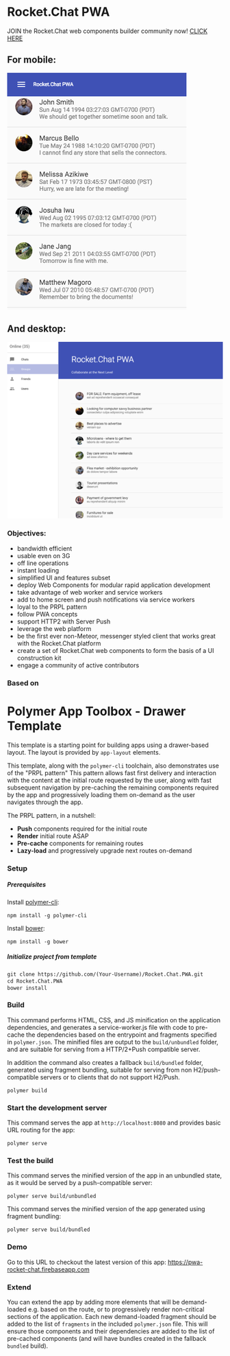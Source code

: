 

# Rocket.Chat PWA 

JOIN the Rocket.Chat web components builder community now!   [CLICK HERE](https://demo.rocket.chat/channel/pwa_web_components)

## For mobile:

![](https://raw.githubusercontent.com/Sing-Li/bbug/master/images/pwaclientmobile.png)

## And desktop:

![](https://raw.githubusercontent.com/Sing-Li/bbug/master/images/pwaclientbig.png)

### Objectives:

* bandwidth efficient 
* usable even on 3G
* off line operations
* instant loading
* simplified UI and features subset 
* deploy Web Components for modular rapid application development
* take advantage of web worker and service workers
* add to home screen and push notifications via service workers
* loyal to the PRPL pattern
* follow PWA concepts
* support HTTP2 with Server Push
* leverage the web platform 
* be the first ever non-Meteor, messenger styled client that works great with the Rocket.Chat platform
* create a set of Rocket.Chat web components to form the basis of a UI construction kit
* engage a community of active contributors


### Based on

# Polymer App Toolbox - Drawer Template

This template is a starting point for building apps using a drawer-based
layout.  The layout is provided by `app-layout` elements.

This template, along with the `polymer-cli` toolchain, also demonstrates use
of the "PRPL pattern" This pattern allows fast first delivery and interaction with
the content at the initial route requested by the user, along with fast subsequent
navigation by pre-caching the remaining components required by the app and
progressively loading them on-demand as the user navigates through the app.

The PRPL pattern, in a nutshell:

* **Push** components required for the initial route
* **Render** initial route ASAP
* **Pre-cache** components for remaining routes
* **Lazy-load** and progressively upgrade next routes on-demand

### Setup

##### Prerequisites

Install [polymer-cli](https://github.com/Polymer/polymer-cli):

    npm install -g polymer-cli

Install [bower](https://github.com/bower/bower):

    npm install -g bower
##### Initialize project from template

    git clone https://github.com/(Your-Username)/Rocket.Chat.PWA.git
    cd Rocket.Chat.PWA
    bower install
   
### Build

This command performs HTML, CSS, and JS minification on the application
dependencies, and generates a service-worker.js file with code to pre-cache the
dependencies based on the entrypoint and fragments specified in `polymer.json`.
The minified files are output to the `build/unbundled` folder, and are suitable
for serving from a HTTP/2+Push compatible server.

In addition the command also creates a fallback `build/bundled` folder,
generated using fragment bundling, suitable for serving from non
H2/push-compatible servers or to clients that do not support H2/Push.

    polymer build

### Start the development server

This command serves the app at `http://localhost:8080` and provides basic URL
routing for the app:

    polymer serve



### Test the build

This command serves the minified version of the app in an unbundled state, as it would
be served by a push-compatible server:

    polymer serve build/unbundled

This command serves the minified version of the app generated using fragment bundling:

    polymer serve build/bundled
    
### Demo

Go to this URL to checkout the latest version of this app: https://pwa-rocket-chat.firebaseapp.com



### Extend

You can extend the app by adding more elements that will be demand-loaded
e.g. based on the route, or to progressively render non-critical sections
of the application.  Each new demand-loaded fragment should be added to the
list of `fragments` in the included `polymer.json` file.  This will ensure
those components and their dependencies are added to the list of pre-cached
components (and will have bundles created in the fallback `bundled` build).


